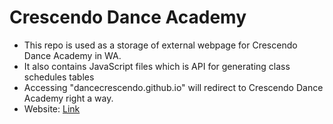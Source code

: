 # Crescendo Dance Academy

+ This repo is used as a storage of external webpage for Crescendo Dance Academy in WA.
+ It also contains JavaScript files which is API for generating class schedules tables
+ Accessing "dancecrescendo.github.io" will redirect to Crescendo Dance Academy right a way.
+ Website: [Link](https://www.crescendodanceacademy.com/)